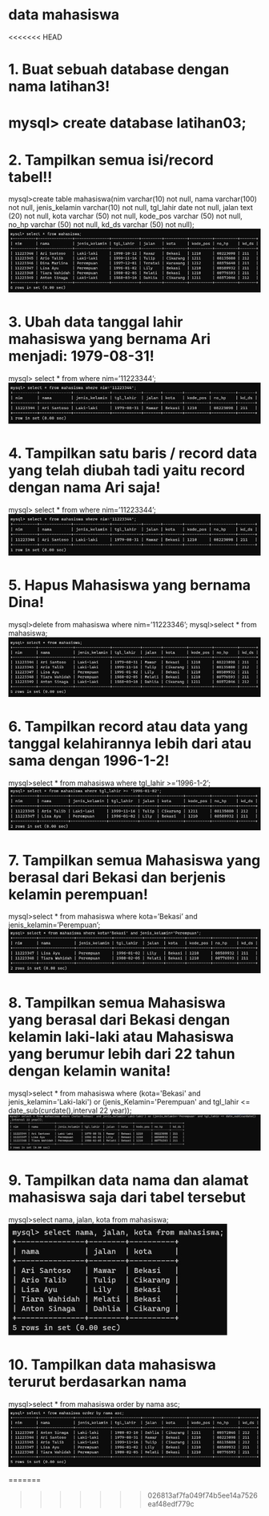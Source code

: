 # data mahasiswa
<<<<<<< HEAD
 # 1. Buat sebuah database dengan nama latihan3!
mysql> create database latihan03;
=======
# 2. Tampilkan semua isi/record tabel!!

mysql>create table mahasiswa(nim varchar(10) not null, nama varchar(100) not null, jenis_kelamin varchar(10) not null, tgl_lahir date not null, jalan text (20) not null, kota varchar (50) not null, kode_pos varchar (50) not null, no_hp varchar (50) not null, kd_ds varchar (50) not null);
![gambar1](https://github.com/dhomuhammad/datamahasiswa/blob/main/output-latihan3/ss1.jpg)

# 3. Ubah data tanggal lahir mahasiswa yang bernama Ari menjadi: 1979-08-31!
mysql> select * from where nim=’11223344’;
![gambar1](https://github.com/dhomuhammad/datamahasiswa/blob/main/output-latihan3/ss2.jpg)

# 4. Tampilkan satu baris / record data yang telah diubah tadi yaitu record dengan nama Ari saja!
 mysql> select * from where nim=’11223344’;
 ![gambar1](https://github.com/dhomuhammad/datamahasiswa/blob/main/output-latihan3/ss3.jpg)

# 5. Hapus Mahasiswa yang bernama Dina!
mysql>delete from mahasiswa where nim=’11223346’;
mysql>select * from mahasiswa;
![gambar1](https://github.com/dhomuhammad/datamahasiswa/blob/main/output-latihan3/ss4.jpg)

# 6. Tampilkan record atau data yang tanggal kelahirannya lebih dari atau sama dengan 1996-1-2!
mysql>select * from mahasiswa where tgl_lahir >=’1996-1-2’;
![gambar1](https://github.com/dhomuhammad/datamahasiswa/blob/main/output-latihan3/ss5.jpg)

# 7. Tampilkan semua Mahasiswa yang berasal dari Bekasi dan berjenis kelamin perempuan!
mysql>select * from mahasiswa where kota=’Bekasi’ and jenis_kelamin=’Perempuan’;
![gambar1](https://github.com/dhomuhammad/datamahasiswa/blob/main/output-latihan3/ss6.jpg)

# 8. Tampilkan semua Mahasiswa yang berasal dari Bekasi dengan kelamin laki-laki atau Mahasiswa yang berumur lebih dari 22 tahun dengan kelamin wanita!
mysql>select * from mahasiswa where (kota='Bekasi' and jenis_kelamin='Laki-laki') or (jenis_Kelamin='Perempuan' and tgl_lahir <= date_sub(curdate(),interval 22 year));
![gambar1](https://github.com/dhomuhammad/datamahasiswa/blob/main/output-latihan3/ss7.jpg)

# 9. Tampilkan data nama dan alamat mahasiswa saja dari tabel tersebut
mysql>select nama, jalan, kota from mahasiswa;
![gambar1](https://github.com/dhomuhammad/datamahasiswa/blob/main/output-latihan3/ss8.jpg)

# 10. Tampilkan data mahasiswa terurut berdasarkan nama
mysql>select * from mahasiswa order by nama asc;
![gambar1](https://github.com/dhomuhammad/datamahasiswa/blob/main/output-latihan3/ss9.jpg)







=======
>>>>>>> 026813af7fa049f74b5ee14a7526eaf48edf779c